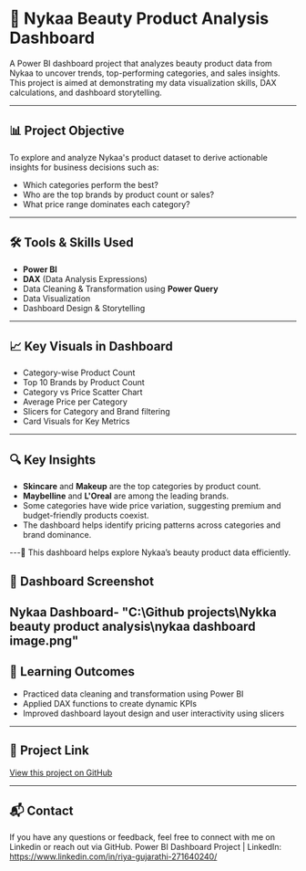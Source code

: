 # 💄 Nykaa Beauty Product Analysis Dashboard

A Power BI dashboard project that analyzes beauty product data from Nykaa to uncover trends, top-performing categories, and sales insights. This project is aimed at demonstrating my data visualization skills, DAX calculations, and dashboard storytelling.

---

## 📊 Project Objective

To explore and analyze Nykaa's product dataset to derive actionable insights for business decisions such as:

- Which categories perform the best?
- Who are the top brands by product count or sales?
- What price range dominates each category?

---

## 🛠️ Tools & Skills Used

- **Power BI**
- **DAX** (Data Analysis Expressions)
- Data Cleaning & Transformation using **Power Query**
- Data Visualization
- Dashboard Design & Storytelling

---

## 📈 Key Visuals in Dashboard

- Category-wise Product Count
- Top 10 Brands by Product Count
- Category vs Price Scatter Chart
- Average Price per Category
- Slicers for Category and Brand filtering
- Card Visuals for Key Metrics

---

## 🔍 Key Insights

- **Skincare** and **Makeup** are the top categories by product count.
- **Maybelline** and **L'Oreal** are among the leading brands.
- Some categories have wide price variation, suggesting premium and budget-friendly products coexist.
- The dashboard helps identify pricing patterns across categories and brand dominance.

---🚀 This dashboard helps explore Nykaa’s beauty product data efficiently.


## 📸 Dashboard Screenshot

Nykaa Dashboard-
"C:\Github projects\Nykka beauty product analysis\nykaa dashboard image.png"
---

## 🧠 Learning Outcomes

- Practiced data cleaning and transformation using Power BI
- Applied DAX functions to create dynamic KPIs
- Improved dashboard layout design and user interactivity using slicers

---

## 🔗 Project Link

[View this project on GitHub](https://github.com/your-username/nykaa-beauty-product-analysis)

---

## 📬 Contact

If you have any questions or feedback, feel free to connect with me on Linkedin or reach out via GitHub.
Power BI Dashboard Project | LinkedIn: https://www.linkedin.com/in/riya-gujarathi-271640240/


